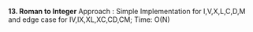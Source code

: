 **13. Roman to Integer**
Approach : Simple Implementation for I,V,X,L,C,D,M and edge case for IV,IX,XL,XC,CD,CM; Time: O(N)